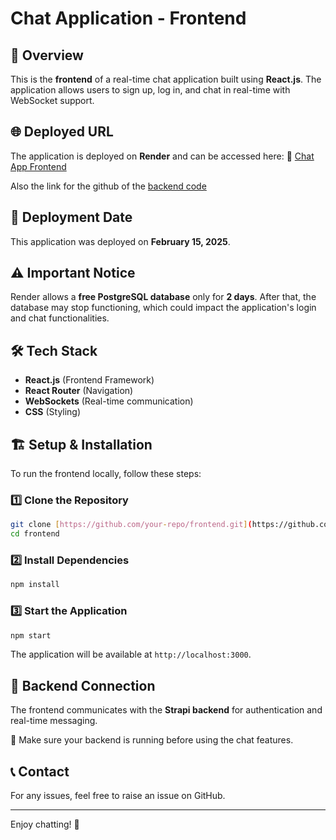 # Chat Application - Frontend

## 🚀 Overview
This is the **frontend** of a real-time chat application built using **React.js**. The application allows users to sign up, log in, and chat in real-time with WebSocket support.

## 🌐 Deployed URL
The application is deployed on **Render** and can be accessed here:
🔗 [Chat App Frontend](https://chatingapp-frontend.onrender.com)

Also the link for the github of the [backend code](https://github.com/Hirenachhaada/chatingApp-backend) 

## 📅 Deployment Date
This application was deployed on **February 15, 2025**.

## ⚠️ Important Notice
Render allows a **free PostgreSQL database** only for **2 days**. After that, the database may stop functioning, which could impact the application's login and chat functionalities.

## 🛠️ Tech Stack
- **React.js** (Frontend Framework)
- **React Router** (Navigation)
- **WebSockets** (Real-time communication)
- **CSS** (Styling)

## 🏗️ Setup & Installation
To run the frontend locally, follow these steps:

### 1️⃣ Clone the Repository
```bash
git clone [https://github.com/your-repo/frontend.git](https://github.com/Hirenachhaada/chatingApp-frontend)
cd frontend
```

### 2️⃣ Install Dependencies
```bash
npm install
```

### 3️⃣ Start the Application
```bash
npm start
```

The application will be available at `http://localhost:3000`.

## 🔗 Backend Connection
The frontend communicates with the **Strapi backend** for authentication and real-time messaging.

📌 Make sure your backend is running before using the chat features.

## 📞 Contact
For any issues, feel free to raise an issue on GitHub.

---

Enjoy chatting! 🎉

